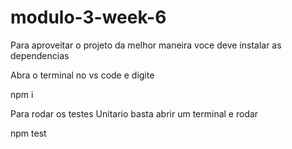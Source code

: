 # modulo-3-week-6

Para aproveitar o projeto da melhor maneira voce deve instalar as dependencias

Abra o terminal no vs code e digite

npm i

Para rodar os testes Unitario basta abrir um terminal e rodar

npm test